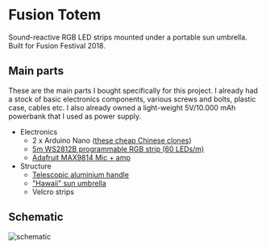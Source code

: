 # Fusion Totem
Sound-reactive RGB LED strips mounted under a portable sun umbrella. Built for Fusion Festival 2018.

## Main parts
These are the main parts I bought specifically for this project. I already had a stock of basic electronics components, various screws and bolts, plastic case, cables etc. I also already owned a light-weight 5V/10.000 mAh powerbank that I used as power supply.

- Electronics
    - 2 x Arduino Nano ([these cheap Chinese clones](https://www.amazon.de/gp/product/B015MGHH6Q/ref=oh_aui_detailpage_o07_s02?ie=UTF8&psc=1))
    - [5m WS2812B programmable RGB strip (60 LEDs/m)](https://www.amazon.de/gp/product/B01LSF4Q0A/ref=oh_aui_detailpage_o08_s00?ie=UTF8&psc=1)
    - [Adafruit MAX9814 Mic + amp](https://www.amazon.de/gp/product/B00SLYAI9K/ref=oh_aui_detailpage_o06_s00?ie=UTF8&psc=1)
- Structure
    - [Telescopic aluminium handle](https://www.amazon.de/gp/product/B0055CURZQ/ref=oh_aui_detailpage_o07_s00?ie=UTF8&psc=1)
    - ["Hawaii" sun umbrella](https://www.amazon.de/gp/product/B01BDHILYA/ref=oh_aui_detailpage_o04_s00?ie=UTF8&psc=1)
    - Velcro strips

## Schematic
![schematic](https://user-images.githubusercontent.com/713106/42450923-02becdf0-8386-11e8-80ed-e49bc72218b8.png)

